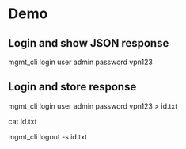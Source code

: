 # Demo

## Login and show JSON response

mgmt_cli login user admin password vpn123

## Login and store response

mgmt_cli login user admin password vpn123 > id.txt

cat id.txt

mgmt_cli logout -s id.txt
